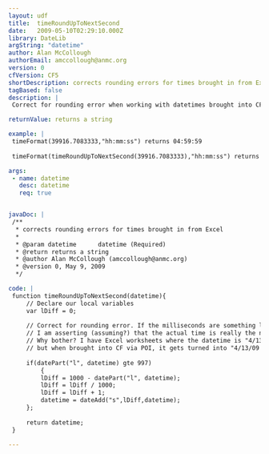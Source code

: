 ```yaml
---
layout: udf
title:  timeRoundUpToNextSecond
date:   2009-05-10T02:29:10.000Z
library: DateLib
argString: "datetime"
author: Alan McCollough
authorEmail: amccollough@anmc.org
version: 0
cfVersion: CF5
shortDescription: corrects rounding errors for times brought in from Excel
tagBased: false
description: |
 Correct for rounding error when working with datetimes brought into CF from Excel.

returnValue: returns a string

example: |
 timeFormat(39916.7083333,"hh:mm:ss") returns 04:59:59
 
 timeFormat(timeRoundUpToNextSecond(39916.7083333),"hh:mm:ss") returns 05:00:00

args:
 - name: datetime
   desc: datetime
   req: true


javaDoc: |
 /**
  * corrects rounding errors for times brought in from Excel
  * 
  * @param datetime      datetime (Required)
  * @return returns a string 
  * @author Alan McCollough (amccollough@anmc.org) 
  * @version 0, May 9, 2009 
  */

code: |
 function timeRoundUpToNextSecond(datetime){
     // Declare our local variables
     var lDiff = 0;    
     
     // Correct for rounding error. If the milliseconds are something like .997,
     // I am asserting (assuming?) that the actual time is really the next second.
     // Why bother? I have Excel worksheets where the datetime is "4/13/09 17:00"
     // but when brought into CF via POI, it gets turned into "4/13/09 16:59:59"
     
     if(datePart("l", datetime) gte 997)
         {
         lDiff = 1000 - datePart("l", datetime);
         lDiff = lDiff / 1000;
         lDiff = lDiff + 1;
         datetime = dateAdd("s",lDiff,datetime); 
     };
 
     return datetime;
 }

---
```


